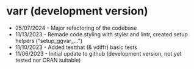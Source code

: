 # varr (development version)

* 25/07/2024 - Major refactoring of the codebase
* 11/13/2023 - Remade code styling with styler and lintr, created setup helpers ("setup_ggvar_...")
* 11/10/2023 - Added testthat (& vdiffr) basic tests
* 11/06/2023 - Initial update to github (development version, not yet tested nor CRAN suitable)
